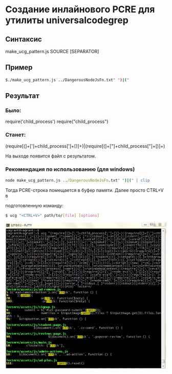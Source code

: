 # Создание инлайнового PCRE для утилиты universalcodegrep
## Синтаксис

make_ucg_pattern.js SOURCE [SEPARATOR]


## Пример
```bash
$./make_ucg_pattern.js ../DangerousNodeJsFn.txt" ")|("
```

## Результат

### Было:

require('child_process')
require("child_process")

### Станет:

(require[(]+[\']+child_process[\']+[)]+)|(require[(]+[\"]+child_process[\"]+[)]+)

На выходе появится файл с результатом.

### Рекомендация по использованию (для windows)
```cmd
node make_ucg_pattern.js ../DangerousNodeJsFn.txt" ")|(" | clip
```
Тогда PCRE-строка помещается в буфер памяти. Далее просто CTRL+V в 

подготовленную команду:

```bash
$ ucg "<CTRL+V>" path/to/[file] [options]
```
![alt tag](https://raw.githubusercontent.com/feurjarx/ctf-tools/master/%D0%A1%D0%BD%D0%B8%D0%BC%D0%BE%D0%BA.PNG)
